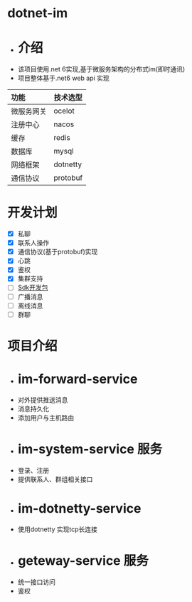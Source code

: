 # dotnet-im
- # 介绍 
- 该项目使用.net 6实现,基于微服务架构的分布式im(即时通讯)
- 项目整体基于.net6 web api 实现

| 功能    | 技术选型  |
| :-----  | ------   | 
| 微服务网关  | ocelot | 
| 注册中心  | nacos | 
| 缓存  | redis |
| 数据库  | mysql |
| 网络框架  | dotnetty |
| 通信协议  | protobuf |

# 开发计划
- [x] 私聊
- [x] 联系人操作
- [x] 通信协议(基于protobuf)实现
- [x] 心跳
- [x] 鉴权
- [x] 集群支持
- [ ] [Sdk开发包](https://github.com/adminoryuan/dotnet-im/blob/master/SDKREADME.md)
- [ ] 广播消息
- [ ] 离线消息
- [ ] 群聊

 # 项目介绍
- # im-forward-service 
- 对外提供推送消息
- 消息持久化
- 添加用户与主机路由
- # im-system-service 服务
- 登录、注册
- 提供联系人、群组相关接口
- # im-dotnetty-service
- 使用dotnetty 实现tcp长连接
- # geteway-service 服务
- 统一接口访问
- 鉴权
